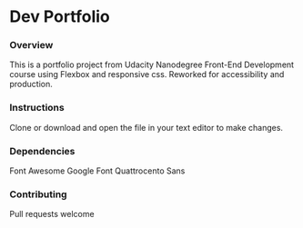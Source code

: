 # Dev Portfolio

### Overview
This is a portfolio project from Udacity Nanodegree Front-End Development course using Flexbox and responsive css. Reworked for accessibility and production.

### Instructions
Clone or download and open the file in your text editor to make changes.

### Dependencies
Font Awesome
Google Font Quattrocento Sans

### Contributing
Pull requests welcome